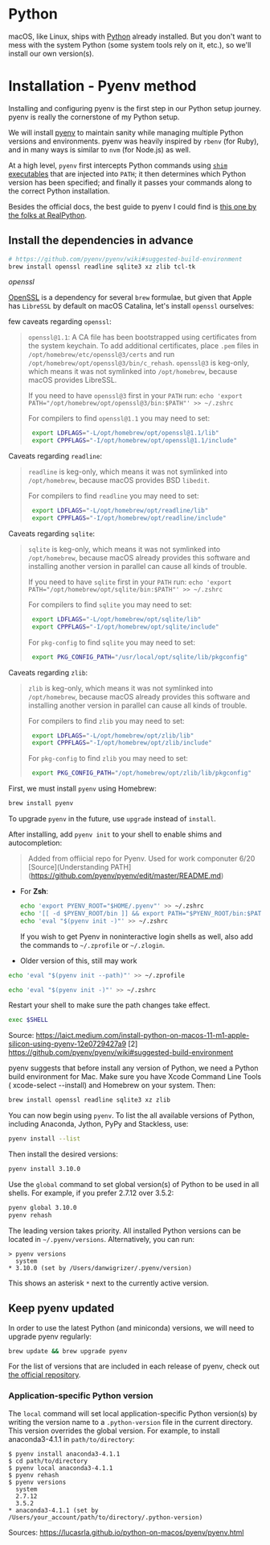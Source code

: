 # Python

macOS, like Linux, ships with [Python](https://python.org/) already installed.
But you don't want to mess with the system Python (some system tools rely on
it, etc.), so we'll install our own version(s). 

# Installation - Pyenv method


Installing and configuring pyenv is the first step in our Python setup journey. pyenv is really the cornerstone of my Python setup.

We will install [pyenv](https://github.com/pyenv/pyenv) to maintain sanity while managing multiple Python versions and environments. pyenv was heavily inspired by `rbenv` (for Ruby), and in many ways is similar to `nvm` (for Node.js) as well.

At a high level, `pyenv` first intercepts Python commands using [`shim` executables](https://en.wikipedia.org/wiki/Shim_(computing)) that are injected into `PATH`; it then determines which Python version has been specified; and finally it passes your commands along to the correct Python installation.

Besides the official docs, the best guide to pyenv I could find is [this one by the folks at RealPython](https://realpython.com/intro-to-pyenv/).

## Install the dependencies in advance

```sh
# https://github.com/pyenv/pyenv/wiki#suggested-build-environment
brew install openssl readline sqlite3 xz zlib tcl-tk
```

*openssl*

[OpenSSL](https://www.openssl.org) is a dependency for several `brew` formulae, but given that Apple has `LibreSSL` by default on macOS Catalina, let's install `openssl` ourselves:

few caveats regarding `openssl`:

> `openssl@1.1`: A CA file has been bootstrapped using certificates from the system keychain. To add additional certificates, place `.pem` files in `/opt/homebrew/etc/openssl@3/certs` and run
`/opt/homebrew/opt/openssl@3/bin/c_rehash`.
`openssl@3` is keg-only, which means it was not symlinked into `/opt/homebrew`, because macOS provides LibreSSL.
> 
> If you need to have `openssl@3` first in your `PATH` run: `echo 'export PATH="/opt/homebrew/opt/openssl@3/bin:$PATH"' >> ~/.zshrc`
> 
> For compilers to find `openssl@1.1` you may need to set:
> ```zsh
>  export LDFLAGS="-L/opt/homebrew/opt/openssl@1.1/lib"
>  export CPPFLAGS="-I/opt/homebrew/opt/openssl@1.1/include"
> ```

Caveats regarding `readline`:

> `readline` is keg-only, which means it was not symlinked into `/opt/homebrew`, because macOS provides BSD `libedit`.
>
> For compilers to find `readline` you may need to set:
> ```zsh
>  export LDFLAGS="-L/opt/homebrew/opt/readline/lib"
>  export CPPFLAGS="-I/opt/homebrew/opt/readline/include"
> ```

Caveats regarding `sqlite`:

> `sqlite` is keg-only, which means it was not symlinked into `/opt/homebrew`, because macOS already provides this software and installing another version in parallel can cause all kinds of trouble.
>
> If you need to have `sqlite` first in your `PATH` run: `echo 'export PATH="/opt/homebrew/opt/sqlite/bin:$PATH"' >> ~/.zshrc`
>
> For compilers to find `sqlite` you may need to set:
> ```zsh
>  export LDFLAGS="-L/opt/homebrew/opt/sqlite/lib"
>  export CPPFLAGS="-I/opt/homebrew/opt/sqlite/include"
> ```
> For `pkg-config` to find `sqlite` you may need to set:
> ```zsh
>  export PKG_CONFIG_PATH="/usr/local/opt/sqlite/lib/pkgconfig"
> ```

Caveats regarding `zlib`:

> `zlib` is keg-only, which means it was not symlinked into `/opt/homebrew`, because macOS already provides this software and installing another version in parallel can cause all kinds of trouble.
> 
> For compilers to find `zlib` you may need to set:
> ```zsh
>  export LDFLAGS="-L/opt/homebrew/opt/zlib/lib"
>  export CPPFLAGS="-I/opt/homebrew/opt/zlib/include"
> ```
>
> For `pkg-config` to find `zlib` you may need to set:
> ```zsh
>  export PKG_CONFIG_PATH="/opt/homebrew/opt/zlib/lib/pkgconfig"
> ```



First, we must install `pyenv` using Homebrew:

```sh
brew install pyenv
```

To upgrade `pyenv` in the future, use `upgrade` instead of `install`. 

After installing, add `pyenv init` to your shell to enable shims and autocompletion:

> Added from offiicial repo for Pyenv. Used for work componuter 6/20 [Source](Understanding PATH](https://github.com/pyenv/pyenv/edit/master/README.md)

- For **Zsh**:
    ~~~ zsh
    echo 'export PYENV_ROOT="$HOME/.pyenv"' >> ~/.zshrc
    echo '[[ -d $PYENV_ROOT/bin ]] && export PATH="$PYENV_ROOT/bin:$PATH"' >> ~/.zshrc
    echo 'eval "$(pyenv init -)"' >> ~/.zshrc
    ~~~

    If you wish to get Pyenv in noninteractive login shells as well, also add the commands to `~/.zprofile` or `~/.zlogin`.

* Older version of this, still may work
```sh
echo 'eval "$(pyenv init --path)"' >> ~/.zprofile

echo 'eval "$(pyenv init -)"' >> ~/.zshrc

```

Restart your shell to make sure the path changes take effect.

```sh
exec $SHELL
```
Source:
https://laict.medium.com/install-python-on-macos-11-m1-apple-silicon-using-pyenv-12e0729427a9
[2] https://github.com/pyenv/pyenv/wiki#suggested-build-environment

pyenv suggests that before install any version of Python, we need a Python build environment for Mac. Make sure you have Xcode Command Line Tools ( xcode-select --install) and Homebrew on your system. Then:

```sh
brew install openssl readline sqlite3 xz zlib
```

You can now begin using `pyenv`. To list the all available versions of Python,
including Anaconda, Jython, PyPy and Stackless, use:

```sh
pyenv install --list
```

Then install the desired versions:

```sh
pyenv install 3.10.0
```

Use the `global` command to set global version(s) of Python to be used in all
shells. For example, if you prefer 2.7.12 over 3.5.2:

```sh
pyenv global 3.10.0
pyenv rehash
```

The leading version takes priority. All installed Python versions can be
located in `~/.pyenv/versions`. Alternatively, you can run:

```console
> pyenv versions
  system
* 3.10.0 (set by /Users/danwigrizer/.pyenv/version)
```

This shows an asterisk `*` next to the currently active version.

## Keep pyenv updated

In order to use the latest Python (and miniconda) versions, we will need to upgrade pyenv regularly:

```sh
brew update && brew upgrade pyenv
```

For the list of versions that are included in each release of pyenv, check out [the official repository](https://github.com/pyenv/pyenv/releases).

### Application-specific Python version

The `local` command will set local application-specific Python version(s) by
writing the version name to a `.python-version` file in the current directory.
This version overrides the global version. For example, to install
anaconda3-4.1.1 in `path/to/directory`:

```console
$ pyenv install anaconda3-4.1.1
$ cd path/to/directory
$ pyenv local anaconda3-4.1.1
$ pyenv rehash
$ pyenv versions
  system
  2.7.12
  3.5.2
* anaconda3-4.1.1 (set by /Users/your_account/path/to/directory/.python-version)
```

Sources:
https://lucasrla.github.io/python-on-macos/pyenv/pyenv.html

